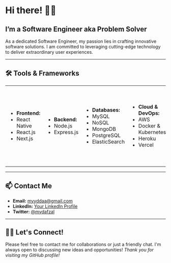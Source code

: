 # Hi there! 👋🏻

## I’m a Software Engineer aka Problem Solver

As a dedicated Software Engineer, my passion lies in crafting innovative software solutions. I am committed to leveraging cutting-edge technology to deliver extraordinary user experiences.

---

## 🛠 Tools & Frameworks


<table>
  <tr>
    <td>
      <ul>
        <li><strong>Frontend:</strong></li>
        <li>React Native</li>
        <li>React.js</li>
        <li>Next.js</li>
      </ul>
    </td>
    <td>
      <ul>
        <li><strong>Backend:</strong></li>
        <li>Node.js</li>
        <li>Express.js</li>
      </ul>
    </td>
    <td>
      <ul>
        <li><strong>Databases:</strong></li>
        <li>MySQL</li>
        <li>NoSQL</li>
        <li>MongoDB</li>
        <li>PostgreSQL</li>
        <li>ElasticSearch</li>
      </ul>
    </td>
    <td>
      <ul>
        <li><strong>Cloud & DevOps:</strong></li>
        <li>AWS</li>
        <li>Docker & Kubernetes</li>
        <li>Heroku</li>
        <li>Vercel</li>
      </ul>
    </td>
    <td>
      <ul>
        <li><strong>Programming Languages:</strong></li>
        <li>JavaScript/Typescript</li>
        <li>Python</li>
      </ul>
    </td>
    <td>
      <ul>
        <li><strong>APIs:</strong></li>
        <li>REST/RESTful</li>
        <li>GraphQL</li>
      </ul>
      <ul>
        <li><strong>Other Tools:</strong></li>
        <li>Postman</li>
        <li>API Integration</li>
        <li>SSL/TLS</li>
        <li>Jenkins</li>
        <li>DNS</li>
      </ul>
    </td>
  </tr>
</table>

---

## 📫 Contact Me

- **Email:** [myyddaa@gmail.com](mailto:myyddaa@gmail.com)
- **LinkedIn:** [Your LinkedIn Profile](https://www.linkedin.com/in/mydafzal/)
- **Twitter:** [@mydafzal](https://twitter.com/mydafzal)

---

## 🤝🏻 Let's Connect!

Please feel free to contact me for collaborations or just a friendly chat. I'm always open to discussing new ideas and opportunities!
*Thank you for visiting my GitHub profile!*
